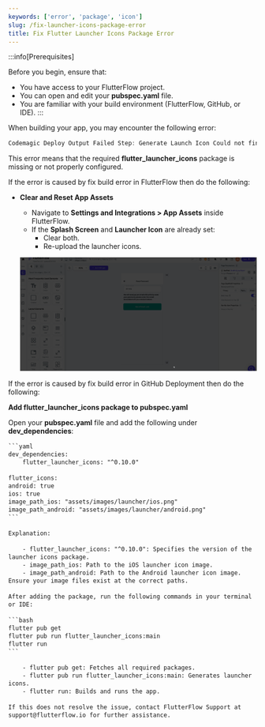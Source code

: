 ```yaml
---
keywords: ['error', 'package', 'icon']
slug: /fix-launcher-icons-package-error
title: Fix Flutter Launcher Icons Package Error
---
```


:::info[Prerequisites]

Before you begin, ensure that:

- You have access to your FlutterFlow project.
- You can open and edit your **pubspec.yaml** file.
- You are familiar with your build environment (FlutterFlow, GitHub, or IDE).
:::

When building your app, you may encounter the following error:

```js
Codemagic Deploy Output Failed Step: Generate Launch Icon Could not find package "flutter_launcher_icons". Did you forget to add a dependency? pub finished with exit code 65. Build failed: Step 5 script 'Generate Launch Icon' exited with status code 65. 
```

This error means that the required **flutter_launcher_icons** package is missing or not properly configured.

If the error is caused by fix build error in FlutterFlow then do the following:

- **Clear and Reset App Assets**

    - Navigate to **Settings and Integrations > App Assets** inside FlutterFlow.
    - If the **Splash Screen** and **Launcher Icon** are already set:
        - Clear both.
        - Re-upload the launcher icons.

    ![](../../assets/20250430121327988277.gif)


If the error is caused by fix build error in GitHub Deployment then do the following:

**Add flutter_launcher_icons package to pubspec.yaml**

Open your **pubspec.yaml** file and add the following under **dev_dependencies**:

    ```yaml
    dev_dependencies:
        flutter_launcher_icons: "^0.10.0"

    flutter_icons:
    android: true
    ios: true
    image_path_ios: "assets/images/launcher/ios.png"
    image_path_android: "assets/images/launcher/android.png"
    ```

    Explanation:

        - flutter_launcher_icons: "^0.10.0": Specifies the version of the launcher icons package.
        - image_path_ios: Path to the iOS launcher icon image.
        - image_path_android: Path to the Android launcher icon image.
    Ensure your image files exist at the correct paths.

    After adding the package, run the following commands in your terminal or IDE:

    ```bash
    flutter pub get
    flutter pub run flutter_launcher_icons:main
    flutter run
    ```

        - flutter pub get: Fetches all required packages.
        - flutter pub run flutter_launcher_icons:main: Generates launcher icons.
        - flutter run: Builds and runs the app.

    If this does not resolve the issue, contact FlutterFlow Support at support@flutterflow.io for further assistance.




